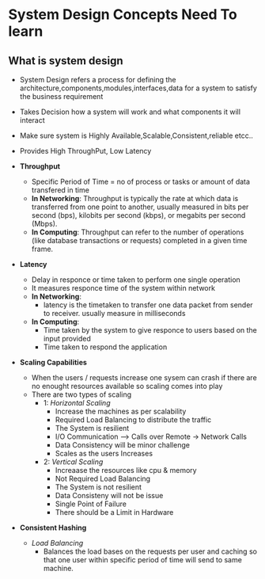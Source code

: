 # System Design Concepts Need To learn 

## What is system design

- System Design refers a process for defining the architecture,components,modules,interfaces,data for a system to satisfy the business requirement
- Takes Decision how a system will work and what components it will interact
- Make sure system is Highly Available,Scalable,Consistent,reliable etcc..
- Provides High ThroughPut, Low Latency

- **Throughput**
  - Specific Period of Time = no of process or tasks or amount of data transfered in time
  - **In Networking**: Throughput is typically the rate at which data is transferred from one point to another, usually measured in bits per second (bps), kilobits per second (kbps), or megabits per second (Mbps).
  - **In Computing**: Throughput can refer to the number of operations (like database transactions or requests) completed in a given time frame.
- **Latency**
  - Delay in responce or time taken to perform one single operation 
  - It measures responce time of the system within network
  - **In Networking**: 
    - latency is the timetaken to transfer one data packet from sender to receiver. usually measure in milliseconds
  - **In Computing**:
    - Time taken by the system to give responce to users based on the input provided
    - Time taken to respond the application
- **Scaling Capabilities**
  - When the users / requests increase one sysem can crash if there are no enought resources available so scaling comes into play
  - There are two types of scaling
    - 1: *Horizontal Scaling*
      - Increase the machines as per scalability
      - Required Load Balancing to distribute the traffic
      - The System is resilient
      - I/O Communication --> Calls over Remote -> Network Calls
      - Data Consistency will be minor challenge
      - Scales as the users Increases
    - 2: *Vertical Scaling*
      - Increaase the resources like cpu & memory
      - Not Required Load Balancing
      - The System is not resilient
      - Data Consisteny will not be issue
      - Single Point of Failure
      - There should be a Limit in Hardware
- **Consistent Hashing**
  - *Load Balancing*
    - Balances the load bases on the requests per user and caching so that one user within specific period of time will send to same machine.